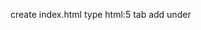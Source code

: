 create index.html
  type html:5 tab
  add <script src="app.js" defer></script> under <title> tag

create app.ts file
  console.log("will see how lite:sever is changing live...")

compile .ts file -> tsc app.ts in terminal (can check by open inspect in browser)

in order auto compile and reload what we change -> install tool 
  1 - npm init (enter until done -> will see the package.json installed)
  2 - npm install --save-dev lite-server -> to install dependencies (will see package-lock.json)
  3 - go to package.json file:
    in "scripts": add -> "start": "lite-server" under "test"
  4 - in terminal, can type "npm start" to start at localhost:3000
    * if i change anything in app.ts -> save and tsc app.ts again -> browser updates what has changed
  

This set up will be same for most project
